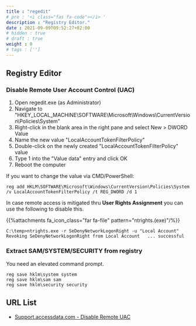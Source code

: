 ```yaml
---
title : "regedit"
# pre : '<i class="fas fa-code"></i> '
description : "Registry Editor."
date : 2021-09-09T09:52:27+02:00
# hidden : true
# draft : true
weight : 0
# tags : ['']
---
```


## Registry Editor

### Disable Remote User Account Control (UAC)

1. Open regedit.exe (as Administrator)
2. Navigate to "HKEY_LOCAL_MACHINE\SOFTWARE\Microsoft\Windows\CurrentVersion\Policies\System"
3. Right-click in the blank area in the right pane and select New > DWORD Value
4. Name the new value "LocalAccountTokenFilterPolicy"
5. Double-click on the newly created "LocalAccountTokenFilterPolicy" value
6. Type 1 into the "Value data" entry and click OK
7. Reboot the computer

If you want to change the value via CMD/PowerShell:

```plain
reg add HKLM\SOFTWARE\Microsoft\Windows\CurrentVersion\Policies\System /v LocalAccountTokenFilterPolicy /t REG_DWORD /d 1
```

In case remote access is mitigated thru **User Rights Assignment** you can use the following to disable this.

{{%attachments fa_icon_class="far fa-file" pattern="ntrights.(exe)"/%}}

```plain
C:\temp>ntrights.exe -r SeDenyNetworkLogonRight -u "Local Account"
Revoking SeDenyNetworkLogonRight from Local Account   ... successful
```

### Extract SAM/SYSTEM/SECURITY from registry

You need an elevated command prompt.

```plain
reg save hklm\system system
reg save hklm\sam sam
reg save hklm\security security
```

## URL List

- [Support.accessdata.com - Disable Remote UAC](https://support.accessdata.com/hc/en-us/articles/204150405-Disable-Remote-UAC)
